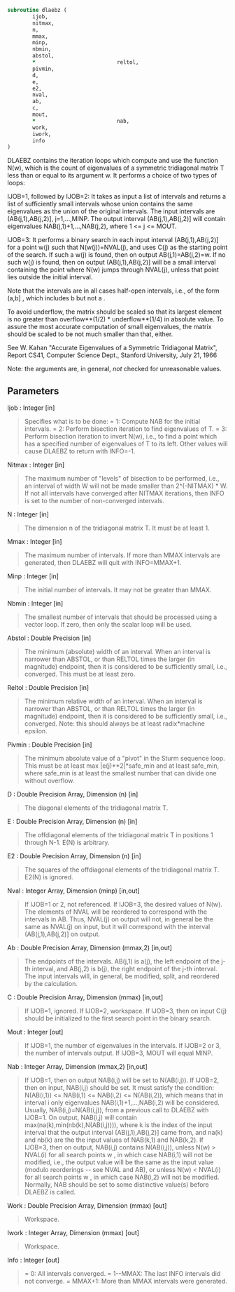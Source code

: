 ```fortran
subroutine dlaebz (
		ijob,
		nitmax,
		n,
		mmax,
		minp,
		nbmin,
		abstol,
		*                          reltol,
		pivmin,
		d,
		e,
		e2,
		nval,
		ab,
		c,
		mout,
		*                          nab,
		work,
		iwork,
		info
)
```

 DLAEBZ contains the iteration loops which compute and use the
 function N(w), which is the count of eigenvalues of a symmetric
 tridiagonal matrix T less than or equal to its argument  w.  It
 performs a choice of two types of loops:

 IJOB=1, followed by
 IJOB=2: It takes as input a list of intervals and returns a list of
         sufficiently small intervals whose union contains the same
         eigenvalues as the union of the original intervals.
         The input intervals are (AB(j,1),AB(j,2)], j=1,...,MINP.
         The output interval (AB(j,1),AB(j,2)] will contain
         eigenvalues NAB(j,1)+1,...,NAB(j,2), where 1 <= j <= MOUT.

 IJOB=3: It performs a binary search in each input interval
         (AB(j,1),AB(j,2)] for a point  w(j)  such that
         N(w(j))=NVAL(j), and uses  C(j)  as the starting point of
         the search.  If such a w(j) is found, then on output
         AB(j,1)=AB(j,2)=w.  If no such w(j) is found, then on output
         (AB(j,1),AB(j,2)] will be a small interval containing the
         point where N(w) jumps through NVAL(j), unless that point
         lies outside the initial interval.

 Note that the intervals are in all cases half-open intervals,
 i.e., of the form  (a,b] , which includes  b  but not  a .

 To avoid underflow, the matrix should be scaled so that its largest
 element is no greater than  overflow**(1/2) * underflow**(1/4)
 in absolute value.  To assure the most accurate computation
 of small eigenvalues, the matrix should be scaled to be
 not much smaller than that, either.

 See W. Kahan "Accurate Eigenvalues of a Symmetric Tridiagonal
 Matrix", Report CS41, Computer Science Dept., Stanford
 University, July 21, 1966

 Note: the arguments are, in general, *not* checked for unreasonable
 values.

## Parameters
Ijob : Integer [in]
> Specifies what is to be done:
> = 1:  Compute NAB for the initial intervals.
> = 2:  Perform bisection iteration to find eigenvalues of T.
> = 3:  Perform bisection iteration to invert N(w), i.e.,
> to find a point which has a specified number of
> eigenvalues of T to its left.
> Other values will cause DLAEBZ to return with INFO=-1.

Nitmax : Integer [in]
> The maximum number of "levels" of bisection to be
> performed, i.e., an interval of width W will not be made
> smaller than 2^(-NITMAX) * W.  If not all intervals
> have converged after NITMAX iterations, then INFO is set
> to the number of non-converged intervals.

N : Integer [in]
> The dimension n of the tridiagonal matrix T.  It must be at
> least 1.

Mmax : Integer [in]
> The maximum number of intervals.  If more than MMAX intervals
> are generated, then DLAEBZ will quit with INFO=MMAX+1.

Minp : Integer [in]
> The initial number of intervals.  It may not be greater than
> MMAX.

Nbmin : Integer [in]
> The smallest number of intervals that should be processed
> using a vector loop.  If zero, then only the scalar loop
> will be used.

Abstol : Double Precision [in]
> The minimum (absolute) width of an interval.  When an
> interval is narrower than ABSTOL, or than RELTOL times the
> larger (in magnitude) endpoint, then it is considered to be
> sufficiently small, i.e., converged.  This must be at least
> zero.

Reltol : Double Precision [in]
> The minimum relative width of an interval.  When an interval
> is narrower than ABSTOL, or than RELTOL times the larger (in
> magnitude) endpoint, then it is considered to be
> sufficiently small, i.e., converged.  Note: this should
> always be at least radix*machine epsilon.

Pivmin : Double Precision [in]
> The minimum absolute value of a "pivot" in the Sturm
> sequence loop.
> This must be at least  max |e(j)**2|*safe_min  and at
> least safe_min, where safe_min is at least
> the smallest number that can divide one without overflow.

D : Double Precision Array, Dimension (n) [in]
> The diagonal elements of the tridiagonal matrix T.

E : Double Precision Array, Dimension (n) [in]
> The offdiagonal elements of the tridiagonal matrix T in
> positions 1 through N-1.  E(N) is arbitrary.

E2 : Double Precision Array, Dimension (n) [in]
> The squares of the offdiagonal elements of the tridiagonal
> matrix T.  E2(N) is ignored.

Nval : Integer Array, Dimension (minp) [in,out]
> If IJOB=1 or 2, not referenced.
> If IJOB=3, the desired values of N(w).  The elements of NVAL
> will be reordered to correspond with the intervals in AB.
> Thus, NVAL(j) on output will not, in general be the same as
> NVAL(j) on input, but it will correspond with the interval
> (AB(j,1),AB(j,2)] on output.

Ab : Double Precision Array, Dimension (mmax,2) [in,out]
> The endpoints of the intervals.  AB(j,1) is  a(j), the left
> endpoint of the j-th interval, and AB(j,2) is b(j), the
> right endpoint of the j-th interval.  The input intervals
> will, in general, be modified, split, and reordered by the
> calculation.

C : Double Precision Array, Dimension (mmax) [in,out]
> If IJOB=1, ignored.
> If IJOB=2, workspace.
> If IJOB=3, then on input C(j) should be initialized to the
> first search point in the binary search.

Mout : Integer [out]
> If IJOB=1, the number of eigenvalues in the intervals.
> If IJOB=2 or 3, the number of intervals output.
> If IJOB=3, MOUT will equal MINP.

Nab : Integer Array, Dimension (mmax,2) [in,out]
> If IJOB=1, then on output NAB(i,j) will be set to N(AB(i,j)).
> If IJOB=2, then on input, NAB(i,j) should be set.  It must
> satisfy the condition:
> N(AB(i,1)) <= NAB(i,1) <= NAB(i,2) <= N(AB(i,2)),
> which means that in interval i only eigenvalues
> NAB(i,1)+1,...,NAB(i,2) will be considered.  Usually,
> NAB(i,j)=N(AB(i,j)), from a previous call to DLAEBZ with
> IJOB=1.
> On output, NAB(i,j) will contain
> max(na(k),min(nb(k),N(AB(i,j)))), where k is the index of
> the input interval that the output interval
> (AB(j,1),AB(j,2)] came from, and na(k) and nb(k) are the
> the input values of NAB(k,1) and NAB(k,2).
> If IJOB=3, then on output, NAB(i,j) contains N(AB(i,j)),
> unless N(w) > NVAL(i) for all search points  w , in which
> case NAB(i,1) will not be modified, i.e., the output
> value will be the same as the input value (modulo
> reorderings -- see NVAL and AB), or unless N(w) < NVAL(i)
> for all search points  w , in which case NAB(i,2) will
> not be modified.  Normally, NAB should be set to some
> distinctive value(s) before DLAEBZ is called.

Work : Double Precision Array, Dimension (mmax) [out]
> Workspace.

Iwork : Integer Array, Dimension (mmax) [out]
> Workspace.

Info : Integer [out]
> = 0:       All intervals converged.
> = 1--MMAX: The last INFO intervals did not converge.
> = MMAX+1:  More than MMAX intervals were generated.

